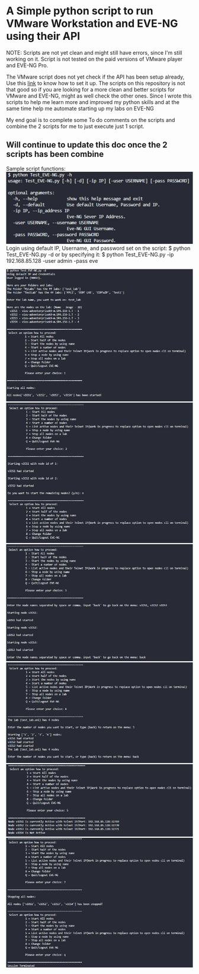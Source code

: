 # A Simple python script to run VMware Workstation and EVE-NG using their API

NOTE: Scripts are not yet clean and might still have errors, since I'm still working on it. Script is not tested on the paid versions of VMware player and EVE-NG Pro.

The VMware script does not yet check if the API has been setup already, Use this [link](https://www.starwindsoftware.com/blog/how-does-rest-api-work-in-vmware-fusion-and-vmware-workstation) to know how to set it up.
The scripts on this repository is not that good so if you are looking for a more clean and better scripts for VMware and EVE-NG, might as well check the other ones. Since I wrote this scripts to help me learn more and improved my python skills and at the same time help me automate starting up my labs on EVE-NG

My end goal is to complete some To do comments on the scripts and combine the 2 scripts for me to just execute just 1 script.



## Will continue to update this doc once the 2 scripts has been combine

Sample script functions:
![Image0](https://github.com/christianzabala/Test-VMware-EVE-NG-API/blob/master/pics/0.jpg)
Login using default IP, Username, and password set on the script:
$ python Test_EVE-NG.py -d
or by specifying it:
$ python Test_EVE-NG.py -ip 192.168.85.128 -user admin -pass eve

![Image1](https://github.com/christianzabala/Test-VMware-EVE-NG-API/blob/master/pics/1.jpg)
![Image2](https://github.com/christianzabala/Test-VMware-EVE-NG-API/blob/master/pics/2.jpg)
![Image3](https://github.com/christianzabala/Test-VMware-EVE-NG-API/blob/master/pics/3.jpg)
![Image4](https://github.com/christianzabala/Test-VMware-EVE-NG-API/blob/master/pics/4.jpg)
![Image5](https://github.com/christianzabala/Test-VMware-EVE-NG-API/blob/master/pics/5.jpg)
![Image6](https://github.com/christianzabala/Test-VMware-EVE-NG-API/blob/master/pics/6.jpg)
